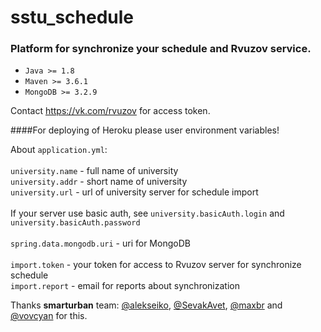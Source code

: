 # sstu_schedule
### Platform for synchronize your schedule and Rvuzov service.

* ``Java >= 1.8``
* ``Maven >= 3.6.1``
* ``MongoDB >= 3.2.9``

Contact https://vk.com/rvuzov for access token.

####For deploying of Heroku please user environment variables!

About ``application.yml``:
<br><br>
``university.name`` - full name of university
<br>
``university.addr`` - short name of university
<br>
``university.url`` - url of university server for schedule import 
<br><br>
If your server use basic auth, see ``university.basicAuth.login`` and ``university.basicAuth.password``
<br><br>
``spring.data.mongodb.uri`` - uri for MongoDB
<br><br>
``import.token`` - your token for access to Rvuzov server for synchronize schedule
<br>
``import.report`` - email for reports about synchronization

Thanks <b>smarturban</b> team: [@alekseiko](https://github.com/alekseiko), [@SevakAvet](https://github.com/SevakAvet), [@maxbr](https://github.com/maxbr) and [@vovcyan](https://github.com/vovcyan) for this.
